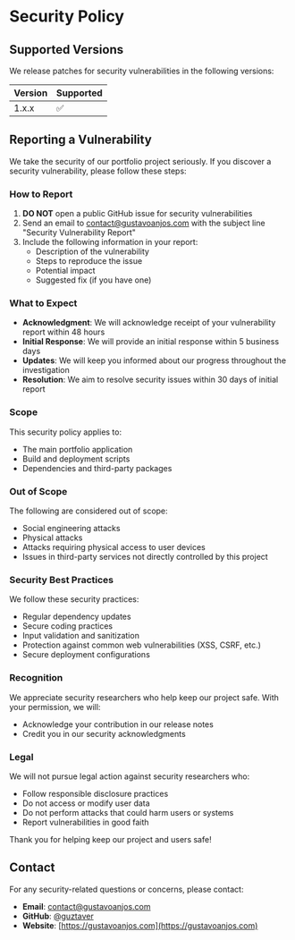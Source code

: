 # Security Policy

## Supported Versions

We release patches for security vulnerabilities in the following versions:

| Version | Supported          |
| ------- | ------------------ |
| 1.x.x   | :white_check_mark: |

## Reporting a Vulnerability

We take the security of our portfolio project seriously. If you discover a security vulnerability, please follow these steps:

### How to Report

1. **DO NOT** open a public GitHub issue for security vulnerabilities
2. Send an email to [contact@gustavoanjos.com](mailto:contact@gustavoanjos.com) with the subject line "Security Vulnerability Report"
3. Include the following information in your report:
   - Description of the vulnerability
   - Steps to reproduce the issue
   - Potential impact
   - Suggested fix (if you have one)

### What to Expect

- **Acknowledgment**: We will acknowledge receipt of your vulnerability report within 48 hours
- **Initial Response**: We will provide an initial response within 5 business days
- **Updates**: We will keep you informed about our progress throughout the investigation
- **Resolution**: We aim to resolve security issues within 30 days of initial report

### Scope

This security policy applies to:
- The main portfolio application
- Build and deployment scripts
- Dependencies and third-party packages

### Out of Scope

The following are considered out of scope:
- Social engineering attacks
- Physical attacks
- Attacks requiring physical access to user devices
- Issues in third-party services not directly controlled by this project

### Security Best Practices

We follow these security practices:
- Regular dependency updates
- Secure coding practices
- Input validation and sanitization
- Protection against common web vulnerabilities (XSS, CSRF, etc.)
- Secure deployment configurations

### Recognition

We appreciate security researchers who help keep our project safe. With your permission, we will:
- Acknowledge your contribution in our release notes
- Credit you in our security acknowledgments

### Legal

We will not pursue legal action against security researchers who:
- Follow responsible disclosure practices
- Do not access or modify user data
- Do not perform attacks that could harm users or systems
- Report vulnerabilities in good faith

Thank you for helping keep our project and users safe!

## Contact

For any security-related questions or concerns, please contact:
- **Email**: [contact@gustavoanjos.com](mailto:contact@gustavoanjos.com)
- **GitHub**: [@guztaver](https://github.com/guztaver)
- **Website**: [https://gustavoanjos.com](https://gustavoanjos.com)